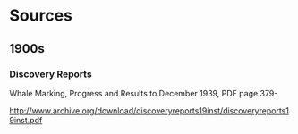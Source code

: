 


# Sources

## 1900s

### Discovery Reports

Whale Marking, Progress and Results to December 1939, PDF page 379-

http://www.archive.org/download/discoveryreports19inst/discoveryreports19inst.pdf
